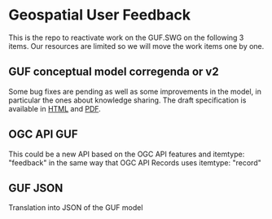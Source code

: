 # Geospatial User Feedback

This is the repo to reactivate work on the GUF.SWG on the following 3 items. Our resources are limited so we will move the work items one by one.

## GUF conceptual model corregenda or v2

Some bug fixes are pending as well as some improvements in the model, in particular the ones about knowledge sharing.
The draft specification is available in [HTML](http://docs.ogc.org/DRAFTS/23-017.html) and [PDF](http://docs.ogc.org/DRAFTS/23-017.pdf).

## OGC API GUF

This could be a new API based on the OGC API features and itemtype: "feedback" in the same way that OGC API Records uses itemtype: "record"

## GUF JSON

Translation into JSON of the GUF model
